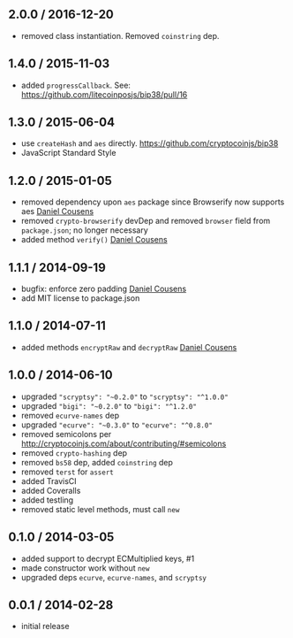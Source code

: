 2.0.0 / 2016-12-20
------------------
- removed class instantiation. Removed `coinstring` dep.

1.4.0 / 2015-11-03
------------------
- added `progressCallback`. See: https://github.com/litecoinposjs/bip38/pull/16

1.3.0 / 2015-06-04
------------------
- use `createHash` and `aes` directly. https://github.com/cryptocoinjs/bip38
- JavaScript Standard Style

1.2.0 / 2015-01-05
------------------
- removed dependency upon `aes` package since Browserify now supports aes [Daniel Cousens](https://github.com/cryptocoinjs/bip38/pull/6)
- removed `crypto-browserify` devDep and removed `browser` field from `package.json`; no longer necessary
- added method `verify()` [Daniel Cousens](https://github.com/cryptocoinjs/bip38/pull/7)

1.1.1 / 2014-09-19
------------------
- bugfix: enforce zero padding [Daniel Cousens](https://github.com/cryptocoinjs/bip38/commit/e73598d0fc1d1b3c04c132c34053e96bec6bd201)
- add MIT license to package.json

1.1.0 / 2014-07-11
------------------
- added methods `encryptRaw` and `decryptRaw` [Daniel Cousens](https://github.com/cryptocoinjs/bip38/pull/4)

1.0.0 / 2014-06-10
------------------
- upgraded `"scryptsy": "~0.2.0"` to `"scryptsy": "^1.0.0"`
- upgraded  `"bigi": "~0.2.0"` to `"bigi": "^1.2.0"`
- removed `ecurve-names` dep
- upgraded `"ecurve": "~0.3.0"` to `"ecurve": "^0.8.0"`
- removed semicolons per http://cryptocoinjs.com/about/contributing/#semicolons
- removed `crypto-hashing` dep
- removed `bs58` dep, added `coinstring` dep
- removed `terst` for `assert`
- added TravisCI
- added Coveralls
- added testling
- removed static level methods, must call `new`

0.1.0 / 2014-03-05
------------------
- added support to decrypt ECMultiplied keys, #1
- made constructor work without `new`
- upgraded deps `ecurve`, `ecurve-names`, and `scryptsy`

0.0.1 / 2014-02-28
------------------
- initial release
